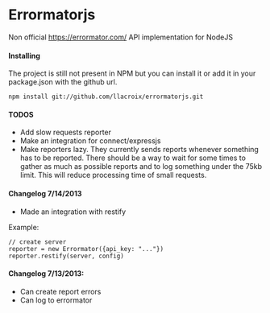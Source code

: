 Errormatorjs
============

Non official https://errormator.com/ API implementation for NodeJS

#### Installing

The project is still not present in NPM but you can install it or add it in your package.json with the
github url.

    npm install git://github.com/llacroix/errormatorjs.git


#### TODOS

- Add slow requests reporter
- Make an integration for connect/expressjs
- Make reporters lazy. They currently sends reports whenever something has to be reported. There should be a way to wait for some times to gather as much as possible reports and to log something under the 75kb limit. This will reduce processing time of small requests.

#### Changelog 7/14/2013

- Made an integration with restify

Example:

    // create server
    reporter = new Errormator({api_key: "..."})
    reporter.restify(server, config)

#### Changelog 7/13/2013:

- Can create report errors
- Can log to errormator
